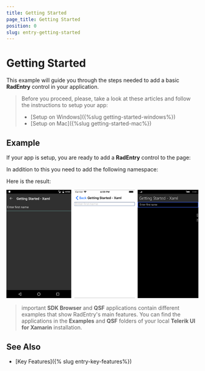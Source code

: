 ```yaml
---
title: Getting Started
page_title: Getting Started
position: 0
slug: entry-getting-started
---
```


# Getting Started
   
This example will guide you through the steps needed to add a basic **RadEntry** control in your application.

>Before you proceed, please, take a look at these articles and follow the instructions to setup your app:
>
>- [Setup on Windows]({%slug getting-started-windows%})
>- [Setup on Mac]({%slug getting-started-mac%})


## Example

If your app is setup, you are ready to add a **RadEntry** control to the page:

<snippet id='entry-getting-started-xaml'/>

In addition to this you need to add the following namespace:

<snippet id='xmlns-telerikinput'/>
<snippet id='ns-telerikinput'/>

Here is the result:

![Entry Getting Started Example](../images/entry_getting_started.png)

>important **SDK Browser** and **QSF** applications contain different examples that show RadEntry's main features. You can find the applications in the **Examples** and **QSF** folders of your local **Telerik UI for Xamarin** installation.

## See Also

- [Key Features]({% slug entry-key-features%})